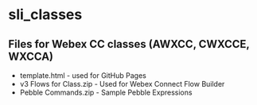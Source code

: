 # sli_classes

## Files for Webex CC classes (AWXCC, CWXCCE, WXCCA)
- template.html - used for GitHub Pages
- v3 Flows for Class.zip - Used for Webex Connect Flow Builder
- Pebble Commands.zip - Sample Pebble Expressions
